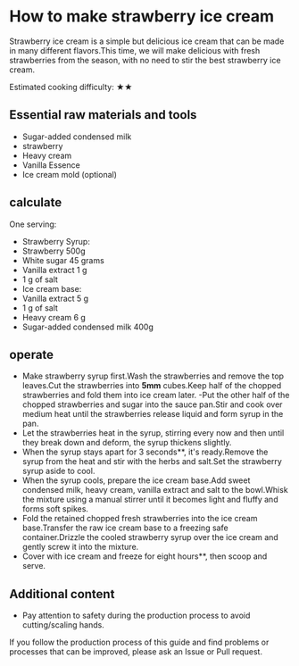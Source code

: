 # How to make strawberry ice cream

Strawberry ice cream is a simple but delicious ice cream that can be made in many different flavors.This time, we will make delicious with fresh strawberries from the season, with no need to stir the best strawberry ice cream.

Estimated cooking difficulty: ★★

## Essential raw materials and tools

- Sugar-added condensed milk
- strawberry
- Heavy cream
- Vanilla Essence
- Ice cream mold (optional)

## calculate

One serving:

- Strawberry Syrup:
- Strawberry 500g
- White sugar 45 grams
- Vanilla extract 1 g
- 1 g of salt
- Ice cream base:
- Vanilla extract 5 g
- 1 g of salt
- Heavy cream 6 g
- Sugar-added condensed milk 400g

## operate

- Make strawberry syrup first.Wash the strawberries and remove the top leaves.Cut the strawberries into **5mm** cubes.Keep half of the chopped strawberries and fold them into ice cream later.
-Put the other half of the chopped strawberries and sugar into the sauce pan.Stir and cook over medium heat until the strawberries release liquid and form syrup in the pan.
- Let the strawberries heat in the syrup, stirring every now and then until they break down and deform, the syrup thickens slightly.
- When the syrup stays apart for 3 seconds**, it's ready.Remove the syrup from the heat and stir with the herbs and salt.Set the strawberry syrup aside to cool.
- When the syrup cools, prepare the ice cream base.Add sweet condensed milk, heavy cream, vanilla extract and salt to the bowl.Whisk the mixture using a manual stirrer until it becomes light and fluffy and forms soft spikes.
- Fold the retained chopped fresh strawberries into the ice cream base.Transfer the raw ice cream base to a freezing safe container.Drizzle the cooled strawberry syrup over the ice cream and gently screw it into the mixture.
- Cover with ice cream and freeze for eight hours**, then scoop and serve.

## Additional content

- Pay attention to safety during the production process to avoid cutting/scaling hands.

If you follow the production process of this guide and find problems or processes that can be improved, please ask an Issue or Pull request.